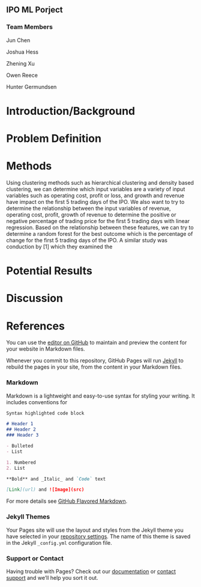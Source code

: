 ## IPO ML Porject 

### Team Members

Jun Chen

Joshua Hess

Zhening Xu

Owen Reece

Hunter Germundsen

# Introduction/Background

# Problem Definition

# Methods


 
Using clustering methods such as hierarchical clustering and density based clustering, we can determine which input variables are a variety of input variables such as operating cost, profit or loss, and growth and revenue have impact on the first 5 trading days of the IPO. 
We also want to try to determine the relationship between the input variables of revenue, operating cost, profit, growth of revenue to determine the positive or negative percentage of trading price for the first 5 trading days with linear regression. Based on the relationship between these features, we can try to determine a random forest for the best outcome which is the percentage of change for the first 5 trading days of the IPO. A similar study was conduction by  [1] which they examined the 


# Potential Results




# Discussion





# References




You can use the [editor on GitHub](https://github.com/Ipo-project-ml-2021/Ipo-project-ml-2021.github.io/edit/main/README.md) to maintain and preview the content for your website in Markdown files.

Whenever you commit to this repository, GitHub Pages will run [Jekyll](https://jekyllrb.com/) to rebuild the pages in your site, from the content in your Markdown files.

### Markdown

Markdown is a lightweight and easy-to-use syntax for styling your writing. It includes conventions for

```markdown
Syntax highlighted code block

# Header 1
## Header 2
### Header 3

- Bulleted
- List

1. Numbered
2. List

**Bold** and _Italic_ and `Code` text

[Link](url) and ![Image](src)
```

For more details see [GitHub Flavored Markdown](https://guides.github.com/features/mastering-markdown/).

### Jekyll Themes

Your Pages site will use the layout and styles from the Jekyll theme you have selected in your [repository settings](https://github.com/Ipo-project-ml-2021/Ipo-project-ml-2021.github.io/settings). The name of this theme is saved in the Jekyll `_config.yml` configuration file.

### Support or Contact

Having trouble with Pages? Check out our [documentation](https://docs.github.com/categories/github-pages-basics/) or [contact support](https://support.github.com/contact) and we’ll help you sort it out.

